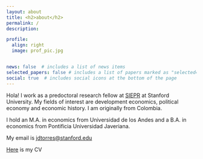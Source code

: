```yaml
---
layout: about
title: <h2>about</h2>
permalink: /
description: 

profile:
  align: right
  image: prof_pic.jpg


news: false  # includes a list of news items
selected_papers: false # includes a list of papers marked as "selected={true}"
social: true  # includes social icons at the bottom of the page
---
```


Hola! I work as a predoctoral research fellow at [SIEPR](https://siepr.stanford.edu/) at Stanford University. My fields of interest are development economics, political economy and economic history. I am originally from Colombia.

I hold an M.A. in economics from Universidad de los Andes and a B.A. in economics from Pontificia Universidad Javeriana.

My email is jdtorres@stanford.edu

[Here](https://www.dropbox.com/s/f5av8nlpdn82bdv/CV.pdf?dl=0) is my CV

